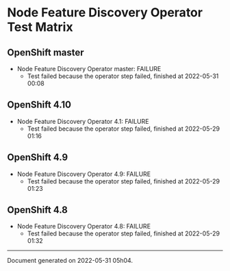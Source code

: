 
Node Feature Discovery Operator Test Matrix
===========================================

OpenShift master
----------------



* Node Feature Discovery Operator master: FAILURE
  - Test failed because the operator step failed, finished at 2022-05-31 00:08






OpenShift 4.10
--------------



* Node Feature Discovery Operator 4.1: FAILURE
  - Test failed because the operator step failed, finished at 2022-05-29 01:16






OpenShift 4.9
-------------



* Node Feature Discovery Operator 4.9: FAILURE
  - Test failed because the operator step failed, finished at 2022-05-29 01:23






OpenShift 4.8
-------------



* Node Feature Discovery Operator 4.8: FAILURE
  - Test failed because the operator step failed, finished at 2022-05-29 01:32






---
Document generated on 2022-05-31 05h04.
